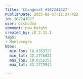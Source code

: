 ```yaml
---
Title: 'Changeset #162241627'
PublishDate: 2025-02-07T11:27:42Z
id: 162241627
user: Gisbudva
comment: new height
created_by: iD 2.31.1
tags:
- Montenegro
bbox:
  min_lon: 18.8353722
  min_lat: 42.2776821
  max_lon: 18.8356351
  max_lat: 42.2779943

---
```

